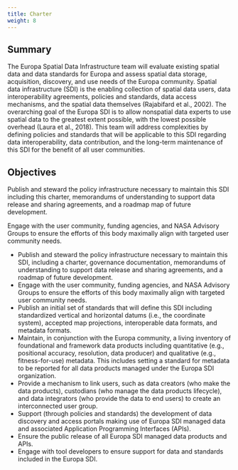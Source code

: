 ```yaml
---
title: Charter
weight: 8
---
```

## Summary
The Europa Spatial Data Infrastructure team will evaluate existing spatial data and data standards for Europa and assess spatial data storage, acquisition, discovery, and use needs of the Europa community. Spatial data infrastructure (SDI) is the enabling collection of spatial data users, data interoperability agreements, policies and standards, data access mechanisms, and the spatial data themselves (Rajabifard et al., 2002). The overarching goal of the Europa SDI is to allow nonspatial data experts to use spatial data to the greatest extent possible, with the lowest possible overhead (Laura et al., 2018). This team will address complexities by defining policies and standards that will be applicable to this SDI regarding data interoperability, data contribution, and the long-term maintenance of this SDI for the benefit of all user communities.

## Objectives
Publish and steward the policy infrastructure necessary to maintain this SDI including this charter, memorandums of understanding to support data release and sharing agreements, and a roadmap map of future development.

Engage with the user community, funding agencies, and NASA Advisory Groups to ensure the efforts of this body maximally align with targeted user community needs.
- Publish and steward the policy infrastructure necessary to maintain this SDI, including a charter, governance documentation, memorandums of understanding to support data release and sharing agreements, and a roadmap of future development.
- Engage with the user community, funding agencies, and NASA Advisory Groups to ensure the efforts of this body maximally align with targeted user community needs.
- Publish an initial set of standards that will define this SDI including standardized vertical and horizontal datums (i.e., the coordinate system), accepted map projections, interoperable data formats, and metadata formats.
- Maintain, in conjunction with the Europa community, a living inventory of foundational and framework data products including quantitative (e.g., positional accuracy, resolution, data producer) and qualitative (e.g., fitness-for-use) metadata. This includes setting a standard for metadata to be reported for all data products managed under the Europa SDI organization.
- Provide a mechanism to link users, such as data creators (who make the data products), custodians (who manage the data products lifecycle), and data integrators (who provide the data to end users) to create an interconnected user group.
- Support (through policies and standards) the development of data discovery and access portals making use of Europa SDI managed data and associated Application Programming Interfaces (APIs).
- Ensure the public release of all Europa SDI managed data products and APIs.
- Engage with tool developers to ensure support for data and standards included in the Europa SDI.
